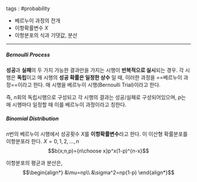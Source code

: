 tags : #probability 
- 베르누이 과정의 전개
- 이항확률변수 $X$
- 이항분포의 식과 기댓값, 분산
---
##### Bernoulli Process
**성공**과 **실패**의 두 가지 가능한 결과만을 가지는 시행이 **반복적으로 실시**되는 경우. 각 시행은 **독립**이고 매 시행의 **성공 확률은 일정한 상수** 일 때, 이러한 과정을 ==베르누이 과정==이라고 한다. 매 시행을 베르누이 시행(Bernoulli Trial)이라고 한다.

즉, $n$회의 독립시행으로 구성되고 각 시행의 결과는 성공/실패로 구성되어있으며, $p$는 매 시행마다 일정할 때 이를 베르누이 과정이라고 칭한다.

##### Binomial Distribution
$n$번의 베르누이 시행에서 성공횟수 $X$를 **이항확률변수**라고 한다. 이 이산형 확률분포를 이항분포라 한다. $X=0,1,2,...,n$
$$b(x;n,p)={n\choose x}p^x(1-p)^{n-x}$$

이항분포의 평균과 분산은,
$$\begin{align*}
&\mu=np\\
&\sigma^2=np(1-p)
\end{align*}$$